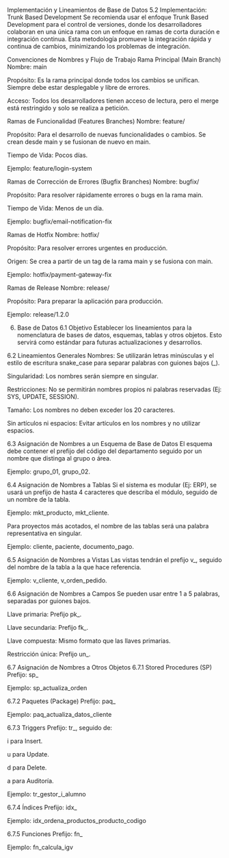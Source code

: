Implementación y Lineamientos de Base de Datos
5.2 Implementación: Trunk Based Development
Se recomienda usar el enfoque Trunk Based Development para el control de versiones, donde los desarrolladores colaboran en una única rama con un enfoque en ramas de corta duración e integración continua. Esta metodología promueve la integración rápida y continua de cambios, minimizando los problemas de integración.

Convenciones de Nombres y Flujo de Trabajo
Rama Principal (Main Branch)
Nombre: main

Propósito: Es la rama principal donde todos los cambios se unifican. Siempre debe estar desplegable y libre de errores.

Acceso: Todos los desarrolladores tienen acceso de lectura, pero el merge está restringido y solo se realiza a petición.

Ramas de Funcionalidad (Features Branches)
Nombre: feature/<feature-name>

Propósito: Para el desarrollo de nuevas funcionalidades o cambios. Se crean desde main y se fusionan de nuevo en main.

Tiempo de Vida: Pocos días.

Ejemplo: feature/login-system

Ramas de Corrección de Errores (Bugfix Branches)
Nombre: bugfix/<bug-name>

Propósito: Para resolver rápidamente errores o bugs en la rama main.

Tiempo de Vida: Menos de un día.

Ejemplo: bugfix/email-notification-fix

Ramas de Hotfix
Nombre: hotfix/<hotfix-name>

Propósito: Para resolver errores urgentes en producción.

Origen: Se crea a partir de un tag de la rama main y se fusiona con main.

Ejemplo: hotfix/payment-gateway-fix

Ramas de Release
Nombre: release/<version-number>

Propósito: Para preparar la aplicación para producción.

Ejemplo: release/1.2.0

6. Base de Datos
6.1 Objetivo
Establecer los lineamientos para la nomenclatura de bases de datos, esquemas, tablas y otros objetos. Esto servirá como estándar para futuras actualizaciones y desarrollos.

6.2 Lineamientos Generales
Nombres: Se utilizarán letras minúsculas y el estilo de escritura snake_case para separar palabras con guiones bajos (_).

Singularidad: Los nombres serán siempre en singular.

Restricciones: No se permitirán nombres propios ni palabras reservadas (Ej: SYS, UPDATE, SESSION).

Tamaño: Los nombres no deben exceder los 20 caracteres.

Sin artículos ni espacios: Evitar artículos en los nombres y no utilizar espacios.

6.3 Asignación de Nombres a un Esquema de Base de Datos
El esquema debe contener el prefijo del código del departamento seguido por un nombre que distinga al grupo o área.

Ejemplo: grupo_01, grupo_02.

6.4 Asignación de Nombres a Tablas
Si el sistema es modular (Ej: ERP), se usará un prefijo de hasta 4 caracteres que describa el módulo, seguido de un nombre de la tabla.

Ejemplo: mkt_producto, mkt_cliente.

Para proyectos más acotados, el nombre de las tablas será una palabra representativa en singular.

Ejemplo: cliente, paciente, documento_pago.

6.5 Asignación de Nombres a Vistas
Las vistas tendrán el prefijo v_, seguido del nombre de la tabla a la que hace referencia.

Ejemplo: v_cliente, v_orden_pedido.

6.6 Asignación de Nombres a Campos
Se pueden usar entre 1 a 5 palabras, separadas por guiones bajos.

Llave primaria: Prefijo pk_.

Llave secundaria: Prefijo fk_.

Llave compuesta: Mismo formato que las llaves primarias.

Restricción única: Prefijo un_.

6.7 Asignación de Nombres a Otros Objetos
6.7.1 Stored Procedures (SP)
Prefijo: sp_

Ejemplo: sp_actualiza_orden

6.7.2 Paquetes (Package)
Prefijo: paq_

Ejemplo: paq_actualiza_datos_cliente

6.7.3 Triggers
Prefijo: tr_, seguido de:

i para Insert.

u para Update.

d para Delete.

a para Auditoría.

Ejemplo: tr_gestor_i_alumno

6.7.4 Índices
Prefijo: idx_

Ejemplo: idx_ordena_productos_producto_codigo

6.7.5 Funciones
Prefijo: fn_

Ejemplo: fn_calcula_igv
